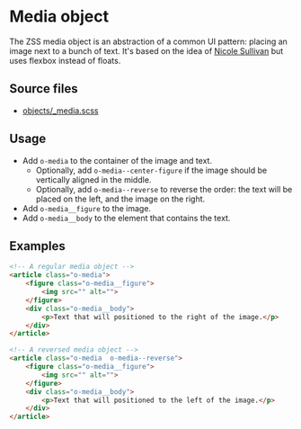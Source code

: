 # Media object

The ZSS media object is an abstraction of a common UI pattern: placing an image next to a bunch of text. It's based on the idea of [Nicole Sullivan](http://www.stubbornella.org/content/2010/06/25/the-media-object-saves-hundreds-of-lines-of-code/) but uses flexbox instead of floats.

## Source files

- [objects/_media.scss](../../src/objects/_media.scss)

## Usage

- Add `o-media` to the container of the image and text.
    - Optionally, add `o-media--center-figure` if the image should be vertically 
    aligned in the middle.
    - Optionally, add `o-media--reverse` to reverse the order: the text will be
    placed on the left, and the image on the right.
- Add `o-media__figure` to the image.
- Add `o-media__body` to the element that contains the text.

## Examples

```html
<!-- A regular media object -->
<article class="o-media">
    <figure class="o-media__figure">
        <img src="" alt="">
    </figure>
    <div class="o-media__body">
        <p>Text that will positioned to the right of the image.</p>
    </div>
</article>

<!-- A reversed media object -->
<article class="o-media  o-media--reverse">
    <figure class="o-media__figure">
        <img src="" alt="">
    </figure>
    <div class="o-media__body">
        <p>Text that will positioned to the left of the image.</p>
    </div>
</article>
```